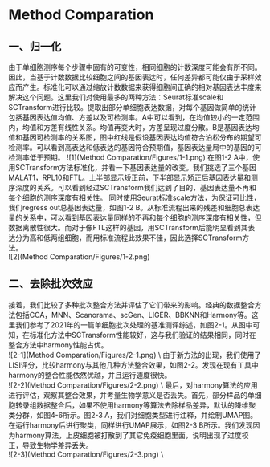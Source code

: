 # Method Comparation
## 一、归一化
由于单细胞测序每个步骤中固有的可变性，相同细胞的计数深度可能会有所不同。因此，当基于计数数据比较细胞之间的基因表达时，任何差异都可能仅由于采样效应而产生。标准化可以通过缩放计数数据来获得细胞间正确的相对基因表达丰度来解决这个问题。这里我们对使用最多的两种方法：Seurat标准scale和SCTransform进行比较。提取出部分单细胞表达数据，对每个基因做简单的统计包括基因表达值均值、方差以及可检测率。A中可以看到，在均值较小的一定范围内，均值和方差有线性关系。均值再变大时，方差呈现过度分散。B是基因表达均值和基因可检测率的关系图，图中红线是假设基因表达均值符合泊松分布的期望可检测率。可以看到高表达和低表达的基因符合预期值，基因表达量局中的基因的可检测率低于预期。 
![1](Method Comparation/Figures/1-1.png) 
在图1-2 A中，使用SCTransform方法标准化，并看一下基因表达量的改变。我们挑选了三个基因MALAT1，RPL10和FTL。上半部显示矫正前，下半部显示矫正后基因表达量和测序深度的关系。可以看到经过SCTransform我们达到了目的，基因表达量不再和每个细胞的测序深度有相关性。
同时使用Seurat标准scale方法，为保证可比性，我们regress out总基因表达量，如图1-2 B。从标准流程出来的残差和细胞总表达量的关系中，可以看到基因表达量同样的不再和每个细胞的测序深度有相关性，但数据离散性很大。而对于像FTL这样的基因，用SCTransform后能明显看到其表达分为高和低两组细胞，而用标准流程此效果不佳，因此选择SCTransform方法。 \
![2](Method Comparation/Figures/1-2.png)

## 二、去除批次效应
接着，我们比较了多种批次整合方法并评估了它们带来的影响。经典的数据整合方法包括CCA，MNN、Scanorama、scGen、LIGER、BBKNN和Harmony等。这里我们参考了2021年的一篇单细胞批次处理的基准测评综述，如图2-1。从图中可知，在标准化方法中SCTransform性能较好，这与我们验证的结果相同，同时在整合方法中harmony性能占优。 \
![2-1](Method Comparation/Figures/2-1.png) \ 
由于新方法的出现，我们使用了LISI评分，比较harmony与其他几种方法整合效果，如图2-2。发现在现有工具中harmony的整合性能依然优越，并且运行速度很快。 \
![2-2](Method Comparation/Figures/2-2.png) \ 
最后，对harmony算法的应用进行评估，观察其整合效果，并考量生物学意义是否丢失。首先，部分样品的单细胞转录组数据整合后，如果不使用harmony等算法去除样品差异，默认的降维聚类分群，如图4-6所示。图2-3 A，我们对细胞类型进行注释，并绘制UMAP图。在运行harmony后进行聚类，同样进行UMAP展示，如图2-3 B所示。我们发现因为harmony算法，上皮细胞被打散到了其它免疫细胞里面，说明出现了过度校正，导致生物学差异丢失。 \
![2-3](Method Comparation/Figures/2-3.png) \

